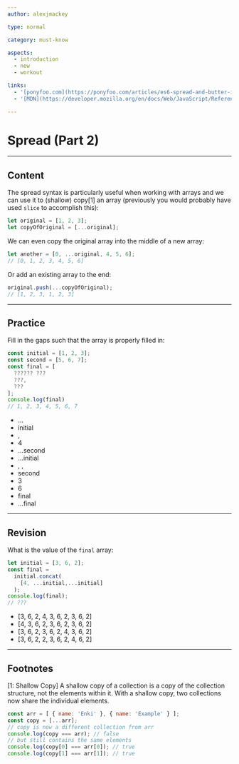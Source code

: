```yaml
---
author: alexjmackey

type: normal

category: must-know

aspects:
  - introduction
  - new
  - workout

links:
  - '[ponyfoo.com](https://ponyfoo.com/articles/es6-spread-and-butter-in-depth){website}'
  - '[MDN](https://developer.mozilla.org/en/docs/Web/JavaScript/Reference/Operators/Spread_operator){website}'

---
```

# Spread (Part 2)

---
## Content

The spread syntax is particularly useful when working with arrays and we can use it to (shallow) copy[1] an array (previously you would probably have used `slice` to accomplish this):

```javascript
let original = [1, 2, 3];
let copyOfOriginal = [...original];
```

We can even copy the original array into the middle of a new array: 

```javascript
let another = [0, ...original, 4, 5, 6];
// [0, 1, 2, 3, 4, 5, 6]
```

Or add an existing array to the end:

```javascript
original.push(...copyOfOriginal);
// [1, 2, 3, 1, 2, 3]
```

---
## Practice

Fill in the gaps such that the array is properly filled in:

```javascript
const initial = [1, 2, 3];
const second = [5, 6, 7];
const final = [
  ?????? ???
  ???, 
  ???
];
console.log(final)
// 1, 2, 3, 4, 5, 6, 7
```

* ...
* initial
* ,
* 4
* ...second
* ...initial
* , ,
* second
* 3
* 6
* final
* ...final

---
## Revision

What is the value of the `final` array:

```javascript
let initial = [3, 6, 2];
const final =
  initial.concat(
    [4, ...initial,...initial]
  );
console.log(final);
// ???
```

* [3, 6, 2, 4, 3, 6, 2, 3, 6, 2]
* [4, 3, 6, 2, 3, 6, 2, 3, 6, 2]
* [3, 6, 2, 3, 6, 2, 4, 3, 6, 2]
* [3, 6, 2, 2, 3, 6, 2, 4, 6, 2]
 
---
## Footnotes

[1: Shallow Copy]
A shallow copy of a collection is a copy of the collection structure, not the elements within it. With a shallow copy, two collections now share the individual elements.

```js
const arr = [ { name: 'Enki' }, { name: 'Example' } ];
const copy = [...arr];
// copy is now a different collection from arr
console.log(copy === arr); // false
// but still contains the same elements
console.log(copy[0] === arr[0]); // true
console.log(copy[1] === arr[1]); // true
```
